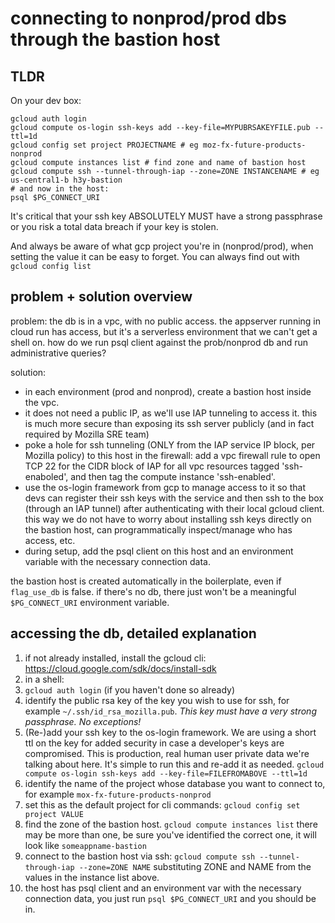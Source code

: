 # connecting to nonprod/prod dbs through the bastion host

## TLDR

On your dev box:
```
gcloud auth login
gcloud compute os-login ssh-keys add --key-file=MYPUBRSAKEYFILE.pub --ttl=1d
gcloud config set project PROJECTNAME # eg moz-fx-future-products-nonprod
gcloud compute instances list # find zone and name of bastion host
gcloud compute ssh --tunnel-through-iap --zone=ZONE INSTANCENAME # eg us-central1-b h3y-bastion
# and now in the host:
psql $PG_CONNECT_URI
```

It's critical that your ssh key ABSOLUTELY MUST have a strong passphrase or you
risk a total data breach if your key is stolen.

And always be aware of what gcp project you're in (nonprod/prod), when setting
the value it can be easy to forget. You can always find out with `gcloud config list`

## problem + solution overview

problem: the db is in a vpc, with no public access. the appserver running in
cloud run has access, but it's a serverless environment that we can't get a
shell on. how do we run psql client against the prob/nonprod db and run
administrative queries?

solution:
- in each environment (prod and nonprod), create a bastion host inside the vpc.
- it does not need a public IP, as we'll use IAP tunneling to access it. this
  is much more secure than exposing its ssh server publicly (and in fact
  required by Mozilla SRE team)
- poke a hole for ssh tunneling (ONLY from the IAP service IP block, per
  Mozilla policy) to this host in the firewall: add a vpc firewall rule to open
  TCP 22 for the CIDR block of IAP for all vpc resources tagged 'ssh-enaboled',
  and then tag the compute instance 'ssh-enabled'.
- use the os-login framework from gcp to manage access to it so that devs can
  register their ssh keys with the service and then ssh to the box (through an
  IAP tunnel) after authenticating with their local gcloud client. this way we
  do not have to worry about installing ssh keys directly on the bastion host,
  can programmatically inspect/manage who has access, etc.
- during setup, add the psql client on this host and an environment variable
  with the necessary connection data.

the bastion host is created automatically in the boilerplate, even if
`flag_use_db` is false.  if there's no db, there just won't be a meaningful
`$PG_CONNECT_URI` environment variable.

## accessing the db, detailed explanation

1. if not already installed, install the gcloud cli: https://cloud.google.com/sdk/docs/install-sdk
1. in a shell:
1. `gcloud auth login` (if you haven't done so already)
1. identify the public rsa key of the key you wish to use for ssh, for example `~/.ssh/id_rsa_mozilla.pub`.  *This key must have a very strong passphrase. No exceptions!*
1. (Re-)add your ssh key to the os-login framework. We are using a short ttl on the key for added security in case a developer's keys are compromised. This is production, real human user private data we're talking about here. It's simple to run this and re-add it as needed.  `gcloud compute os-login ssh-keys add --key-file=FILEFROMABOVE --ttl=1d`
1. identify the name of the project whose database you want to connect to, for example `mox-fx-future-products-nonprod`
1. set this as the default project for cli commands: `gcloud config set project VALUE`
1. find the zone of the bastion host. `gcloud compute instances list` there may be more than one, be sure you've identified the correct one, it will look like `someappname-bastion` 
1. connect to the bastion host via ssh: `gcloud compute ssh --tunnel-through-iap --zone=ZONE NAME` substituting ZONE and NAME from the values in the instance list above.
1. the host has psql client and an environment var with the necessary connection data, you just run `psql $PG_CONNECT_URI` and you should be in.

